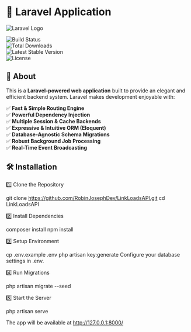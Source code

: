 # 🚀 Laravel Application  

![Laravel Logo](https://laravel.com/img/logomark.min.svg)  

![Build Status](https://img.shields.io/github/actions/workflow/status/YOUR_GITHUB_USERNAME/YOUR_REPO_NAME/laravel.yml)  
![Total Downloads](https://img.shields.io/packagist/dt/laravel/framework)  
![Latest Stable Version](https://img.shields.io/github/v/release/laravel/laravel)  
![License](https://img.shields.io/github/license/laravel/laravel)  

## 📌 About  

This is a **Laravel-powered web application** built to provide an elegant and efficient backend system. Laravel makes development enjoyable with:  

✅ **Fast & Simple Routing Engine**  
✅ **Powerful Dependency Injection**  
✅ **Multiple Session & Cache Backends**  
✅ **Expressive & Intuitive ORM (Eloquent)**  
✅ **Database-Agnostic Schema Migrations**  
✅ **Robust Background Job Processing**  
✅ **Real-Time Event Broadcasting**  


## 🛠️ Installation  

1️⃣ Clone the Repository

git clone https://github.com/RobinJosephDev/LinkLoadsAPI.git
cd LinkLoadsAPI

2️⃣ Install Dependencies

composer install
npm install

3️⃣ Setup Environment

cp .env.example .env
php artisan key:generate
Configure your database settings in .env.

4️⃣ Run Migrations

php artisan migrate --seed

5️⃣ Start the Server

php artisan serve

The app will be available at http://127.0.0.1:8000/
